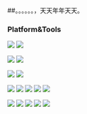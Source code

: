 ##。。。。。。，天天年年天天。

### Platform&Tools
[![](https://img.shields.io/badge/Windows-10-blue?style=flat-square&logo=windows&logoColor=ffffff)](https://www.microsoft.com/windows/get-windows-10)
[![](https://img.shields.io/badge/Mi-9A-orange?style=flat-square&logo=xiaomi&logoColor=ffffff)](https://www.mi.com/)

[![](https://img.shields.io/badge/Ubuntu-20.04%20LTS-red?style=flat-square&logo=ubuntu&logoColor=ffffff)](https://ubuntu.com/)
[![](https://img.shields.io/badge/Windows%20Server-2012-1234c4?style=flat-square&logo=windows&logoColor=ffffff)](https://www.microsoft.com/windows-server)

[![](https://img.shields.io/badge/IDE-Visual%20Studio%20Code-blue?style=flat-square&logo=visual-studio-code&logoColor=ffffff)](https://code.visualstudio.com/)
[![](https://img.shields.io/badge/IDE-VisualStudio-purple?style=flat-square&logo=visualstudio&logoColor=ffffff)](https://visualstudio.microsoft.com/vs/)

[![](https://img.shields.io/badge/-C++-pink?style=flat-square&logo=Cplusplus&logoColor=white)]()
[![](https://img.shields.io/badge/-HTML-orange?style=flat-square&logo=html5&logoColor=white)]()
[![](https://img.shields.io/badge/-CSS-blue?style=flat-square&logo=css3&logoColor=white)]()
[![](https://img.shields.io/badge/-JavaScript-yellow?style=flat-square&logo=javascript&logoColor=white)]()
[![](https://img.shields.io/badge/-PHP-purple?style=flat-square&logo=php&logoColor=ffffff)]()

[![](https://img.shields.io/badge/-Microsoft%20IIS-blue?style=flat-square&logo=microsoft&logoColor=ffffff)]()
[![](https://img.shields.io/badge/-Xshell-red?style=flat-square&logoColor=white)]()
[![](https://img.shields.io/badge/-Android%20Studio-grey?style=flat-square&logo=androidstudio&logoColor=white)]()
[![](https://img.shields.io/badge/-C4D-black?style=flat-square&logo=Cinema%204D&logoColor=ffffff)]()
[![](https://img.shields.io/badge/-Unity-black?style=flat-square&logo=unity&logoColor=white)]()
